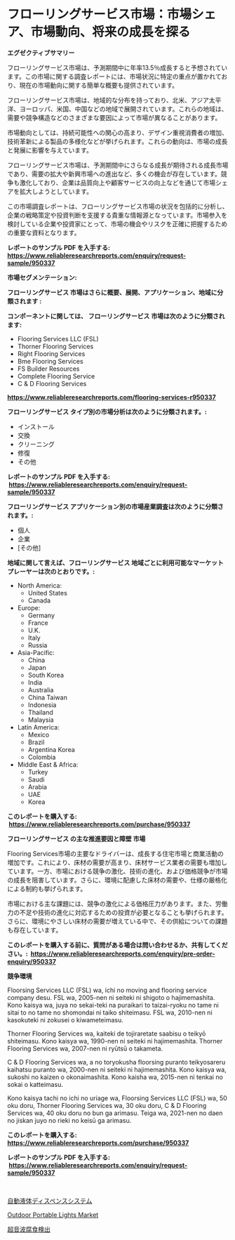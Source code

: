 <p><h1>フローリングサービス市場：市場シェア、市場動向、将来の成長を探る</h1></p><p><strong>エグゼクティブサマリー</strong></p>
<p><p>フローリングサービス市場は、予測期間中に年率13.5％成長すると予想されています。この市場に関する調査レポートには、市場状況に特定の重点が置かれており、現在の市場動向に関する簡単な概要も提供されています。</p><p>フローリングサービス市場は、地域的な分布を持っており、北米、アジア太平洋、ヨーロッパ、米国、中国などの地域で展開されています。これらの地域は、需要や競争構造などのさまざまな要因によって市場が異なることがあります。</p><p>市場動向としては、持続可能性への関心の高まり、デザイン重視消費者の増加、技術革新による製品の多様化などが挙げられます。これらの動向は、市場の成長と発展に影響を与えています。</p><p>フローリングサービス市場は、予測期間中にさらなる成長が期待される成長市場であり、需要の拡大や新興市場への進出など、多くの機会が存在しています。競争も激化しており、企業は品質向上や顧客サービスの向上などを通じて市場シェアを拡大しようとしています。</p><p>この市場調査レポートは、フローリングサービス市場の状況を包括的に分析し、企業の戦略策定や投資判断を支援する貴重な情報源となっています。市場参入を検討している企業や投資家にとって、市場の機会やリスクを正確に把握するための重要な資料となります。</p></p>
<p><strong>レポートのサンプル PDF を入手する: <a href="https://www.reliableresearchreports.com/enquiry/request-sample/950337">https://www.reliableresearchreports.com/enquiry/request-sample/950337</a></strong></p>
<p><strong>市場セグメンテーション:</strong></p>
<p><strong> フローリングサービス 市場はさらに概要、展開、アプリケーション、地域に分類されます :</strong></p>
<p><strong>コンポーネントに関しては、 フローリングサービス 市場は次のように分類されます: &nbsp;</strong></p>
<p><ul><li>Flooring Services LLC (FSL)</li><li>Thorner Flooring Services</li><li>Right Flooring Services</li><li>Bme Flooring Services</li><li>FS Builder Resources</li><li>Complete Flooring Service</li><li>C & D Flooring Services</li></ul></p>
<p><strong><a href="https://www.reliableresearchreports.com/flooring-services-r950337">https://www.reliableresearchreports.com/flooring-services-r950337</a></strong></p>
<p><strong> フローリングサービス タイプ別の市場分析は次のように分類されます。:</strong></p>
<p><ul><li>インストール</li><li>交換</li><li>クリーニング</li><li>修復</li><li>その他</li></ul></p>
<p><strong>レポートのサンプル PDF を入手する: &nbsp;<a href="https://www.reliableresearchreports.com/enquiry/request-sample/950337">https://www.reliableresearchreports.com/enquiry/request-sample/950337</a></strong></p>
<p><strong> フローリングサービス アプリケーション別の市場産業調査は次のように分類されます。:</strong></p>
<p><ul><li>個人</li><li>企業</li><li>[その他]</li></ul></p>
<p><strong>地域に関して言えば、フローリングサービス 地域ごとに利用可能なマーケットプレーヤーは次のとおりです。:</strong></p>
<p><ul>
    <li>
        North America:
        <ul>
            <li>United States</li>
            <li>Canada</li>
        </ul>
    </li>
    <li>
        Europe:
        <ul>
            <li>Germany</li>
            <li>France</li>
            <li>U.K.</li>
            <li>Italy</li>
            <li>Russia</li>
        </ul>
    </li>
    <li>
        Asia-Pacific:
        <ul>
            <li>China</li>
            <li>Japan</li>
            <li>South Korea</li>
            <li>India</li>
            <li>Australia</li>
            <li>China Taiwan</li>
            <li>Indonesia</li>
            <li>Thailand</li>
            <li>Malaysia</li>
        </ul>
    </li>
    <li>
        Latin America:
        <ul>
            <li>Mexico</li>
            <li>Brazil</li>
            <li>Argentina Korea</li>
            <li>Colombia</li>
        </ul>
    </li>
    <li>
        Middle East & Africa:
        <ul>
            <li>Turkey</li>
            <li>Saudi</li>
            <li>Arabia</li>
            <li>UAE</li>
            <li>Korea</li>
        </ul>
    </li>
    </ul></p>
<p><strong>このレポートを購入する: &nbsp;<a href="https://www.reliableresearchreports.com/purchase/950337">https://www.reliableresearchreports.com/purchase/950337</a></strong></p>
<p><strong>フローリングサービス の主な推進要因と障壁 市場</strong></p>
<p><p>Flooring Services市場の主要なドライバーは、成長する住宅市場と商業活動の増加です。これにより、床材の需要が高まり、床材サービス業者の需要も増加しています。一方、市場における競争の激化、技術の進化、および価格競争が市場の成長を阻害しています。さらに、環境に配慮した床材の需要や、仕様の厳格化による制約も挙げられます。</p><p>市場における主な課題には、競争の激化による価格圧力があります。また、労働力の不足や技術の進化に対応するための投資が必要となることも挙げられます。さらに、環境にやさしい床材の需要が増えている中で、その供給についての課題も存在しています。</p></p>
<p><strong>このレポートを購入する前に、質問がある場合は問い合わせるか、共有してください。:&nbsp; <a href="https://www.reliableresearchreports.com/enquiry/pre-order-enquiry/950337">https://www.reliableresearchreports.com/enquiry/pre-order-enquiry/950337</a></strong></p>
<p><strong>競争環境</strong></p>
<p><p>Floorsing Services LLC (FSL) wa, ichi no moving and flooring service company desu. FSL wa, 2005-nen ni seiteki ni shigoto o hajimemashita. Kono kaisya wa, juya no sekai-teki na puraikari to taizai-ryoku no tame ni sitai to no tame no shomondai ni taiko shiteimasu. FSL wa, 2010-nen ni kasokuteki ni zokusei o kiwameteimasu.</p><p>Thorner Flooring Services wa, kaiteki de tojiraretate saabisu o teikyō shiteimasu. Kono kaisya wa, 1990-nen ni seiteki ni hajimemashita. Thorner Flooring Services wa, 2007-nen ni ryūtsū o takameta.</p><p>C & D Flooring Services wa, a no toryokusha floorsing puranto teikyosareru kaihatsu puranto wa, 2000-nen ni seiteki ni hajimemashita. Kono kaisya wa, sukoshi no kaizen o okonaimashita. Kono kaisha wa, 2015-nen ni tenkai no sokai o katteimasu.</p><p>Kono kaisya tachi no ichi no uriage wa, Floorsing Services LLC (FSL) wa, 50 oku doru, Thorner Flooring Services wa, 30 oku doru, C & D Flooring Services wa, 40 oku doru no bun ga arimasu. Teiga wa, 2021-nen no daen no jiskan juyo no rieki no keisū ga arimasu.</p></p>
<p><strong>このレポートを購入する: &nbsp; <a href="https://www.reliableresearchreports.com/purchase/950337">https://www.reliableresearchreports.com/purchase/950337</a></strong></p>
<p><strong>レポートのサンプル PDF を入手する: &nbsp;<a href="https://www.reliableresearchreports.com/enquiry/request-sample/950337">https://www.reliableresearchreports.com/enquiry/request-sample/950337</a></strong><strong></strong></p>
<p>&nbsp;</p>
<p><p><a href="https://github.com/schmahlson/Market-Research-Report-List-1/blob/main/492318669270.md">自動液体ディスペンスシステム</a></p><p><a href="https://issuu.com/reportprime-2/docs/outdoor-portable-lights-market-size-2030.pptx">Outdoor Portable Lights Market</a></p><p><a href="https://github.com/TerrellConn/Market-Research-Report-List-1/blob/main/562626569271.md">超音波腐食検出</a></p></p>